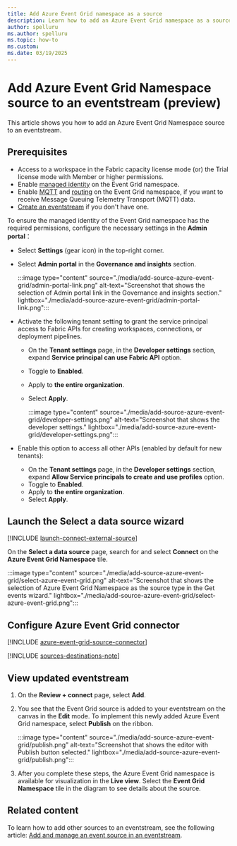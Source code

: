 ```yaml
---
title: Add Azure Event Grid namespace as a source
description: Learn how to add an Azure Event Grid namespace as a source to an eventstream.
author: spelluru
ms.author: spelluru
ms.topic: how-to
ms.custom:
ms.date: 03/19/2025
---
```


# Add Azure Event Grid Namespace source to an eventstream (preview)
This article shows you how to add an Azure Event Grid Namespace source to an eventstream. 

## Prerequisites

- Access to a workspace in the Fabric capacity license mode (or) the Trial license mode with Member or higher permissions. 
- Enable [managed identity](/azure/event-grid/event-grid-namespace-managed-identity) on the Event Grid namespace. 
- Enable [MQTT](/azure/event-grid/mqtt-publish-and-subscribe-portal) and [routing](/azure/event-grid/mqtt-routing) on the Event Grid namespace, if you want to receive Message Queuing Telemetry Transport (MQTT) data. 
- [Create an eventstream](create-manage-an-eventstream.md) if you don't have one. 

To ensure the managed identity of the Event Grid namespace has the required permissions, configure the necessary settings in the **Admin portal**：

- Select **Settings** (gear icon) in the top-right corner.
- Select **Admin portal** in the **Governance and insights** section. 

    :::image type="content" source="./media/add-source-azure-event-grid/admin-portal-link.png" alt-text="Screenshot that shows the selection of Admin portal link in the Governance and insights section." lightbox="./media/add-source-azure-event-grid/admin-portal-link.png":::        

- Activate the following tenant setting to grant the service principal access to Fabric APIs for creating workspaces, connections, or deployment pipelines.
    - On the **Tenant settings** page, in the **Developer settings** section, expand **Service principal can use Fabric API** option.
    - Toggle to **Enabled**.
    - Apply to **the entire organization**.
    - Select **Apply**.
    
        :::image type="content" source="./media/add-source-azure-event-grid/developer-settings.png" alt-text="Screenshot that shows the developer settings." lightbox="./media/add-source-azure-event-grid/developer-settings.png":::              
- Enable this option to access all other APIs (enabled by default for new tenants):
    - On the **Tenant settings** page, in the **Developer settings** section, expand **Allow Service principals to create and use profiles** option.
    - Toggle to **Enabled**.
    - Apply to **the entire organization**.
    - Select **Apply**.

## Launch the Select a data source wizard
[!INCLUDE [launch-connect-external-source](./includes/launch-connect-external-source.md)]

On the **Select a data source** page, search for and select **Connect** on the **Azure Event Grid Namespace** tile.

:::image type="content" source="./media/add-source-azure-event-grid/select-azure-event-grid.png" alt-text="Screenshot that shows the selection of Azure Event Grid Namespace as the source type in the Get events wizard." lightbox="./media/add-source-azure-event-grid/select-azure-event-grid.png":::


## Configure Azure Event Grid connector
[!INCLUDE [azure-event-grid-source-connector](./includes/azure-event-grid-source-connector.md)]

[!INCLUDE [sources-destinations-note](./includes/sources-destinations-note.md)]


## View updated eventstream

1. On the **Review + connect** page, select **Add**. 
1. You see that the Event Grid source is added to your eventstream on the canvas in the **Edit** mode. To implement this newly added Azure Event Grid namespace, select **Publish** on the ribbon. 

    :::image type="content" source="./media/add-source-azure-event-grid/publish.png" alt-text="Screenshot that shows the editor with Publish button selected." lightbox="./media/add-source-azure-event-grid/publish.png":::
1. After you complete these steps, the Azure Event Grid namespace is available for visualization in the **Live view**. Select the **Event Grid Namespace** tile in the diagram to see details about the source.


## Related content
To learn how to add other sources to an eventstream, see the following article: [Add and manage an event source in an eventstream](add-manage-eventstream-sources.md).
